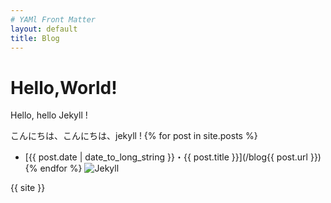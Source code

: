 ```yaml
---
# YAMl Front Matter
layout: default
title: Blog
---
```

# Hello,World!
Hello, hello Jekyll !

こんにちは、こんにちは、jekyll !
{% for post in site.posts %}
- [{{ post.date | date_to_long_string }}・{{ post.title }}](/blog{{ post.url }})
{% endfor %}
![Jekyll](/blog/common/images/jekyll.png)

{{ site }}
